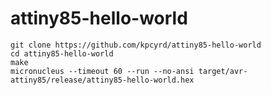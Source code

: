 # attiny85-hello-world

```
git clone https://github.com/kpcyrd/attiny85-hello-world
cd attiny85-hello-world
make
micronucleus --timeout 60 --run --no-ansi target/avr-attiny85/release/attiny85-hello-world.hex
```

